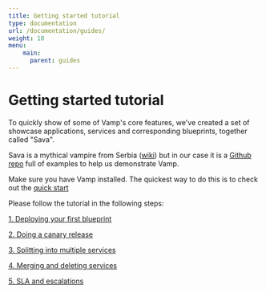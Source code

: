 ```yaml
---
title: Getting started tutorial
type: documentation
url: /documentation/guides/
weight: 10
menu:
    main:
      parent: guides
---
```


# Getting started tutorial

To quickly show of some of Vamp's core features, we've created a set of showcase applications, services and corresponding blueprints, together called "Sava". 

Sava is a mythical vampire from Serbia ([wiki](http://en.wikipedia.org/wiki/Sava_Savanovi%C4%87)) but in our case it is a [Github repo](https://github.com/magneticio/sava) full of examples to help us demonstrate Vamp.

Make sure you have Vamp installed. The quickest way to do this is to check out the [quick start](/quick-start/)

Please follow the tutorial in the following steps:

[1. Deploying your first blueprint](/documentation/guides/getting-started-tutorial/1-deploying/)

[2. Doing a canary release](/documentation/guides/getting-started-tutorial/2-canary-release/)

[3. Splitting into multiple services](/documentation/guides/getting-started-tutorial/3-splitting-services/)

[4. Merging and deleting services](/documentation/guides/getting-started-tutorial/4-merge-delete/)

[5. SLA and escalations](/documentation/guides/getting-started-tutorial/5-sla-escalations/)


